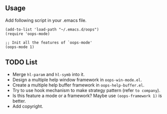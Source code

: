 ## Usage
Add following script in your .emacs file.
```
(add-to-list 'load-path "~/.emacs.d/oops")
(require 'oops-mode)

;; Init all the features of `oops-mode'
(oops-mode 1)
```

## TODO List
* Merge `hl-param` and `hl-symb` into it.
* Design a multiple help window framework in `oops-win-mode.el`.
* Create a multiple help buffer framework in `oops-help-buffer.el`.
* Try to use hook mechanism to make strategy pattern (refer `to company`).
* Is this feature a mode or a framework? Maybe use `(oops-framework 1)` is better.
* Add copyright.
